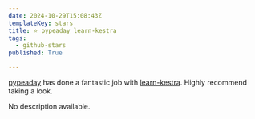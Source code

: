 ```yaml
---
date: 2024-10-29T15:08:43Z
templateKey: stars
title: ⭐ pypeaday learn-kestra
tags:
  - github-stars
published: True

---
```


[pypeaday](https://github.com/pypeaday) has done a fantastic job with [learn-kestra](https://github.com/pypeaday/learn-kestra). Highly recommend taking a look.

No description available.
